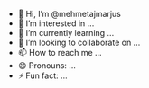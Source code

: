 - 👋 Hi, I’m @mehmetajmarjus
- 👀 I’m interested in ...
- 🌱 I’m currently learning ...
- 💞️ I’m looking to collaborate on ...
- 📫 How to reach me ...
- 😄 Pronouns: ...
- ⚡ Fun fact: ...

<!---
mehmetajmarjus/mehmetajmarjus is a ✨ special ✨ repository because its `README.md` (this file) appears on your GitHub profile.
You can click the Preview link to take a look at your changes.
--->
